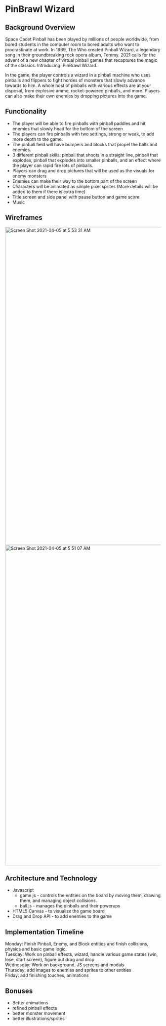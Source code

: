 # PinBrawl Wizard

## Background Overview
Space Cadet Pinball has been played by millions of people worldwide, from bored students in the computer room to bored adults who want to procrastinate at work.  In 1969, The Who created Pinball Wizard, a legendary song in their groundbreaking rock opera album, Tommy.  2021 calls for the advent of a new chapter of virtual pinball games that recaptures the magic of the classics.  Introducing: PinBrawl Wizard.  

In the game, the player controls a wizard in a pinball machine who uses pinballs and flippers to fight hordes of monsters that slowly advance towards to him.  A whole host of pinballs with various effects are at your disposal, from explosive ammo, rocket-powered pinballs, and more.  Players can also make their own enemies by dropping pictures into the game.

## Functionality
- The player will be able to fire pinballs with pinball paddles and hit enemies that slowly head for the bottom of the screen
- The players can fire pinballs with two settings, strong or weak, to add more depth to the game.
- The pinball field will have bumpers and blocks that propel the balls and enemies.
- 3 different pinball skills:  pinball that shoots in a straight line, pinball that explodes, pinball that explodes into smaller pinballs, and an effect where the player can rapid fire lots of pinballs.
- Players can drag and drop pictures that will be used as the visuals for enemy monsters
- Enemies can make their way to the bottom part of the screen
- Characters will be animated as simple pixel sprites (More details will be added to them if there is extra time)
- Title screen and side panel with pause button and game score
- Music

## Wireframes
<img width="1030" alt="Screen Shot 2021-04-05 at 5 53 31 AM" src="https://user-images.githubusercontent.com/73966827/113562175-a55e7080-95d3-11eb-831c-02f087bf0cc7.png">
<img width="1038" alt="Screen Shot 2021-04-05 at 5 51 07 AM" src="https://user-images.githubusercontent.com/73966827/113562190-abece800-95d3-11eb-8848-8c8090acd348.png">  

## Architecture and Technology
- Javascript 
    * game.js - controls the entities on the board by moving them, drawing them, and managing object collisions.
    * ball.js - manages the pinballs and their powerups
- HTML5 Canvas - to visualize the game board
- Drag and Drop API - to add enemies to the game

## Implementation Timeline

Monday:    Finish Pinball, Enemy, and Block entities and finish collisions, physics and basic game logic.  
Tuesday:   Work on pinball effects, wizard, handle various game states (win, lose, start screen), figure out drag and drop  
Wednesday: Work on background, JS screens and modals  
Thursday:  add images to enemies and sprites to other entities  
Friday:    add finishing touches, animations  

## Bonuses 
- Better animations
- refined pinball effects 
- better monster movement
- better illustrations/sprites








